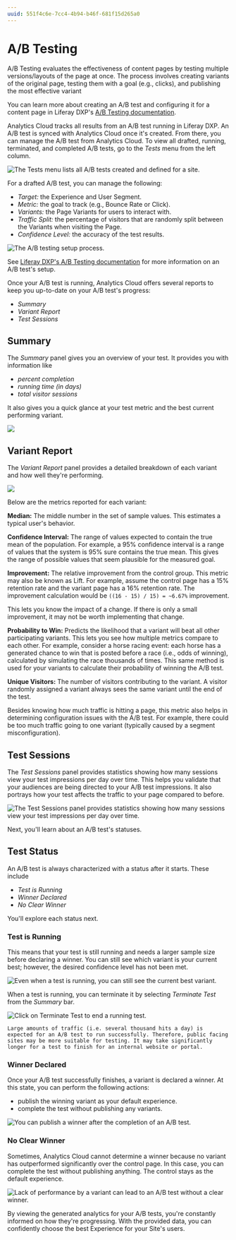 ```yaml
---
uuid: 551f4c6e-7cc4-4b94-b46f-681f15d265a0
---
```

# A/B Testing

A/B Testing evaluates the effectiveness of content pages by testing multiple versions/layouts of the page at once. The process involves creating variants of the original page, testing them with a goal (e.g., clicks), and publishing the most effective variant

You can learn more about creating an A/B test and configuring it for a content page in Liferay DXP's [A/B Testing documentation](https://learn.liferay.com/dxp/latest/en/site-building/optimizing-sites/ab-testing/ab-testing.html).

Analytics Cloud tracks all results from an A/B test running in Liferay DXP. An A/B test is synced with Analytics Cloud once it's created. From there, you can manage the A/B test from Analytics Cloud. To view all drafted, running, terminated, and completed A/B tests, go to the *Tests* menu from the left column.

![The Tests menu lists all A/B tests created and defined for a site.](a-b-testing/images/01.png)

For a drafted A/B test, you can manage the following:

* *Target:* the Experience and User Segment.
* *Metric:* the goal to track (e.g., Bounce Rate or Click).
* *Variants:* the Page Variants for users to interact with.
* *Traffic Split:* the percentage of visitors that are randomly split between the Variants when visiting the Page.
* *Confidence Level:* the accuracy of the test results.

![The A/B testing setup process.](a-b-testing/images/02.png)

See [Liferay DXP's A/B Testing documentation](https://learn.liferay.com/dxp/latest/en/site-building/optimizing-sites/ab-testing/ab-testing.html) for more information on an A/B test's setup.

Once your A/B test is running, Analytics Cloud offers several reports to keep you up-to-date on your A/B test's progress:

* *Summary*
* *Variant Report*
* *Test Sessions*

## Summary

The *Summary* panel gives you an overview of your test. It provides you with information like

* *percent completion*
* *running time (in days)*
* *total visitor sessions*

It also gives you a quick glance at your test metric and the best current performing variant.

![](a-b-testing/images/03.png)

## Variant Report

The *Variant Report* panel provides a detailed breakdown of each variant and how well they're performing.

![](a-b-testing/images/04.png)

Below are the metrics reported for each variant:

**Median:** The middle number in the set of sample values. This estimates a typical user's behavior.

**Confidence Interval:** The range of values expected to contain the true mean of the population. For example, a 95% confidence interval is a range of values that the system is 95% sure contains the true mean. This gives the range of possible values that seem plausible for the measured goal.

**Improvement:** The relative improvement from the control group. This metric may also be known as Lift. For example, assume the control page has a 15% retention rate and the variant page has a 16% retention rate. The improvement calculation would be `((16 - 15) / 15) = ~6.67%` improvement.

This lets you know the impact of a change. If there is only a small improvement, it may not be worth implementing that change.

**Probability to Win:** Predicts the likelihood that a variant will beat all other participating variants. This lets you see how multiple metrics compare to each other. For example, consider a horse racing event: each horse has a generated chance to win that is posted before a race (i.e., odds of winning), calculated by simulating the race thousands of times. This same method is used for your variants to calculate their probability of winning the A/B test.

**Unique Visitors:** The number of visitors contributing to the variant. A visitor randomly assigned a variant always sees the same variant until the end of the test.

Besides knowing how much traffic is hitting a page, this metric also helps in determining configuration issues with the A/B test. For example, there could be too much traffic going to one variant (typically caused by a segment misconfiguration).

## Test Sessions

The *Test Sessions* panel provides statistics showing how many sessions view your test impressions per day over time. This helps you validate that your audiences are being directed to your A/B test impressions. It also portrays how your test affects the traffic to your page compared to before.

![The Test Sessions panel provides statistics showing how many sessions view your test impressions per day over time.](a-b-testing/images/05.png)

Next, you'll learn about an A/B test's statuses.

## Test Status

An A/B test is always characterized with a status after it starts. These include

* *Test is Running*
* *Winner Declared*
* *No Clear Winner*

You'll explore each status next.

### Test is Running

This means that your test is still running and needs a larger sample size before declaring a winner. You can still see which variant is your current best; however, the desired confidence level has not been met.

![Even when a test is running, you can still see the current best variant.](a-b-testing/images/06.png)

When a test is running, you can terminate it by selecting *Terminate Test* from the *Summary* bar.

![Click on Terminate Test to end a running test.](a-b-testing/images/07.png)

```{important}
Large amounts of traffic (i.e. several thousand hits a day) is expected for an A/B test to run successfully. Therefore, public facing sites may be more suitable for testing. It may take significantly longer for a test to finish for an internal website or portal.
```

### Winner Declared

Once your A/B test successfully finishes, a variant is declared a winner. At this state, you can perform the following actions:

* publish the winning variant as your default experience.
* complete the test without publishing any variants.

![You can publish a winner after the completion of an A/B test.](a-b-testing/images/08.png)

### No Clear Winner

Sometimes, Analytics Cloud cannot determine a winner because no variant has outperformed significantly over the control page. In this case, you can complete the test without publishing anything. The control stays as the default experience.

![Lack of performance by a variant can lead to an A/B test without a clear winner. ](a-b-testing/images/09.png)

By viewing the generated analytics for your A/B tests, you're constantly informed on how they're progressing. With the provided data, you can confidently choose the best Experience for your Site's users.
